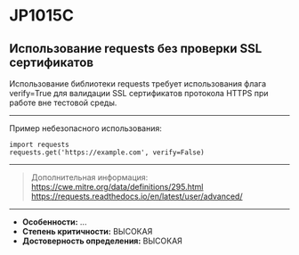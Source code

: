 # JP1015C
## Использование requests без проверки SSL сертификатов
Использование библиотеки requests требует использования флага verify=True для валидации
SSL сертификатов протокола HTTPS при работе вне тестовой среды.


---
Пример небезопасного использования:
```
import requests
requests.get('https://example.com', verify=False)
```
---
> Дополнительная информация:
> <https://cwe.mitre.org/data/definitions/295.html>
> <https://requests.readthedocs.io/en/latest/user/advanced/>
---
* __Особенности:__ ...
* __Степень критичности:__ ВЫСОКАЯ
* __Достоверность определения:__ ВЫСОКАЯ

